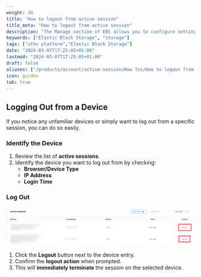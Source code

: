 ```yaml
---
weight: 30
title: "How to logout from active session"
title_meta: "How to logout from active session"
description: "The Manage section of EBS allows you to configure settings, resize volumes, attach or detach them from instances, and destroy volumes when no longer needed."
keywords: ["Elastic Block Storage", "storage"]
tags: ["utho platform","Elastic Block Storage"]
date: "2024-03-07T17:25:05+01:00"
lastmod: "2024-03-07T17:25:05+01:00"
draft: false 
aliases: ["/products/account/active-session/How Tos/How to logout from active session"]
icon: guides
tab: true
---
```


## **Logging Out from a Device**

If you notice any unfamiliar devices or simply want to log out from a specific session, you can do so easily.

### **Identify the Device**

1. Review the list of **active sessions**.
2. Identify the device you want to log out from by checking:
   - **Browser/Device Type**
   - **IP Address**
   - **Login Time**

### **Log Out**

![1743661268218](image/index/1743661268218.png)

1. Click the **Logout** button next to the device entry.
2. Confirm the **logout action** when prompted.
3. This will **immediately terminate** the session on the selected device.
